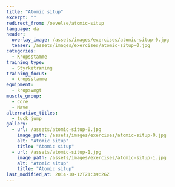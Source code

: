 ```yaml
---
title: "Atomic situp"
excerpt: ""
redirect_from: /oevelse/atomic-situp
language: da
header:
  overlay_image: /assets/images/exercises/atomic-situp-0.jpg
  teaser: /assets/images/exercises/atomic-situp-0.jpg
categories:
  - Kropsstamme
training_type: 
  - Styrketræning
training_focus: 
  - kropsstamme
equipment:
  - kropsvægt
muscle_group:
  - Core
  - Mave
alternative_titles:
  - tuck jump
gallery:
  - url: /assets/atomic-situp-0.jpg
    image_path: /assets/images/exercises/atomic-situp-0.jpg
    alt: "Atomic situp"
    title: "Atomic situp"
  - url: /assets/atomic-situp-1.jpg
    image_path: /assets/images/exercises/atomic-situp-1.jpg
    alt: "Atomic situp"
    title: "Atomic situp"
last_modified_at: 2014-10-12T21:39:26Z
---
```



